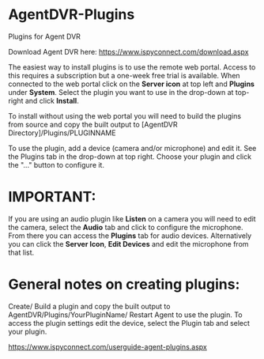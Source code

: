# AgentDVR-Plugins
Plugins for Agent DVR

Download Agent DVR here:
https://www.ispyconnect.com/download.aspx

The easiest way to install plugins is to use the remote web portal. Access to this requires a subscription but a one-week free trial is available. When connected to the web portal click on the **Server icon** at top left and **Plugins** under **System**. Select the plugin you want to use in the drop-down at top-right and click **Install**.

To install without using the web portal you will need to build the plugins from source and copy the built output to [AgentDVR Directory]/Plugins/PLUGINNAME

To use the plugin, add a device (camera and/or microphone) and edit it. See the Plugins tab in the drop-down at top right. Choose your plugin and click the "..." button to configure it. 


# IMPORTANT:

If you are using an audio plugin like **Listen** on a camera you will need to edit the camera, select the **Audio** tab and click to configure the microphone. From there you can access the **Plugins** tab for audio devices. Alternatively you can click the **Server Icon**, **Edit Devices** and edit the microphone from that list.

# General notes on creating plugins:

Create/ Build a plugin and copy the built output to AgentDVR/Plugins/YourPluginName/
Restart Agent to use the plugin. To access the plugin settings edit the device, select the Plugin tab and select your plugin.

https://www.ispyconnect.com/userguide-agent-plugins.aspx
